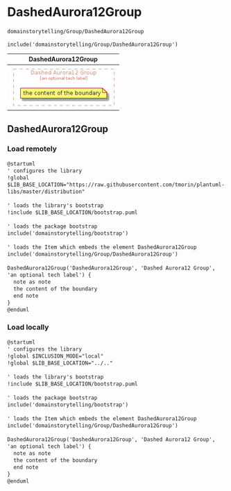 # DashedAurora12Group


```text
domainstorytelling/Group/DashedAurora12Group
```

```text
include('domainstorytelling/Group/DashedAurora12Group')
```



| DashedAurora12Group |
| :---: |
| ![illustration for DashedAurora12Group](../../domainstorytelling/Group/DashedAurora12Group.Local.png) |




## DashedAurora12Group

### Load remotely
```plantuml
@startuml
' configures the library
!global $LIB_BASE_LOCATION="https://raw.githubusercontent.com/tmorin/plantuml-libs/master/distribution"

' loads the library's bootstrap
!include $LIB_BASE_LOCATION/bootstrap.puml

' loads the package bootstrap
include('domainstorytelling/bootstrap')

' loads the Item which embeds the element DashedAurora12Group
include('domainstorytelling/Group/DashedAurora12Group')

DashedAurora12Group('DashedAurora12Group', 'Dashed Aurora12 Group', 'an optional tech label') {
  note as note
  the content of the boundary
  end note
}
@enduml
```

### Load locally
```plantuml
@startuml
' configures the library
!global $INCLUSION_MODE="local"
!global $LIB_BASE_LOCATION="../.."

' loads the library's bootstrap
!include $LIB_BASE_LOCATION/bootstrap.puml

' loads the package bootstrap
include('domainstorytelling/bootstrap')

' loads the Item which embeds the element DashedAurora12Group
include('domainstorytelling/Group/DashedAurora12Group')

DashedAurora12Group('DashedAurora12Group', 'Dashed Aurora12 Group', 'an optional tech label') {
  note as note
  the content of the boundary
  end note
}
@enduml
```

